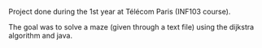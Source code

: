 Project done during the 1st year at Télécom Paris (INF103 course). 

The goal was to solve a maze (given through a text file) using the dijkstra algorithm and java. 
